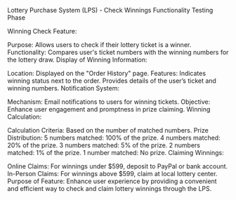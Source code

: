 Lottery Purchase System (LPS) - Check Winnings Functionality Testing Phase

Winning Check Feature:

Purpose: Allows users to check if their lottery ticket is a winner.
Functionality: Compares user's ticket numbers with the winning numbers for the lottery draw.
Display of Winning Information:

Location: Displayed on the "Order History" page.
Features: Indicates winning status next to the order. Provides details of the user’s ticket and winning numbers.
Notification System:

Mechanism: Email notifications to users for winning tickets.
Objective: Enhance user engagement and promptness in prize claiming.
Winning Calculation:

Calculation Criteria: Based on the number of matched numbers.
Prize Distribution:
5 numbers matched: 100% of the prize.
4 numbers matched: 20% of the prize.
3 numbers matched: 5% of the prize.
2 numbers matched: 1% of the prize.
1 number matched: No prize.
Claiming Winnings:

Online Claims: For winnings under $599, deposit to PayPal or bank account.
In-Person Claims: For winnings above $599, claim at local lottery center.
Purpose of Feature:
Enhance user experience by providing a convenient and efficient way to check and claim lottery winnings through the LPS.

